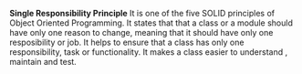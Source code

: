 __Single Responsibility Principle__
It is one of the five SOLID principles of Object Oriented Programming. It states that that a class or a module should have only one reason to change, meaning that it should have only one resposibility or job.
It helps to ensure that a class has only one responsibility, task or functionality.
It makes a class easier to understand , maintain and test.
